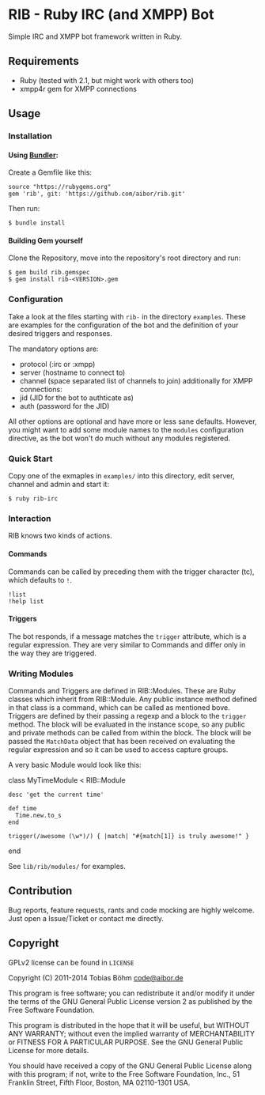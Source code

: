RIB - Ruby IRC (and XMPP) Bot
=============================

Simple IRC and XMPP bot framework written in Ruby.


## Requirements

* Ruby (tested with 2.1, but might work with others too)
* xmpp4r gem for XMPP connections


## Usage

### Installation

#### Using [Bundler](http://bundler.io/):

Create a Gemfile like this:

    source "https://rubygems.org"
    gem 'rib', git: 'https://github.com/aibor/rib.git'

Then run:

    $ bundle install

#### Building Gem yourself

Clone the Repository, move into the repository's root directory and run:

    $ gem build rib.gemspec
    $ gem install rib-<VERSION>.gem


### Configuration

Take a look at the files starting with `rib-` in the directory
`examples`. These are examples for the configuration of
the bot and the definition of your desired triggers and responses.

The mandatory options are:

* protocol  (:irc or :xmpp)
* server    (hostname to connect to)
* channel   (space separated list of channels to join)
additionally for XMPP connections:
* jid       (JID for the bot to authticate as)
* auth      (password for the JID)

All other options are optional and have more or less sane defaults.
However, you might want to add some module names to the `modules`
configuration directive, as the bot won't do much without any modules
registered.


### Quick Start

Copy one of the exmaples in `examples/` into this directory, edit
server, channel and admin and start it:

    $ ruby rib-irc


### Interaction

RIB knows two kinds of actions.

#### Commands

Commands can be called by preceding them with the trigger character
(tc), which defaults to `!`.

    !list
    !help list


#### Triggers

The bot responds, if a message matches the `trigger` attribute,
which is a regular expression. They are very similar to Commands and
differ only in the way they are triggered.


### Writing Modules

Commands and Triggers are defined in RIB::Modules. These are Ruby
classes which inherit from RIB::Module. Any public instance method
defined in that class is a command, which can be called as mentioned
bove. Triggers are defined by their passing a regexp and a block to the
`trigger` method. The block will be evaluated in the instance scope, so
any public and private methods can be called from within the block.
The block will be passed the `MatchData` object that has been received
on evaluating the regular expression and so it can be used to access
capture groups.

A very basic Module would look like this:

  class MyTimeModule < RIB::Module

    desc 'get the current time'

    def time
      Time.new.to_s
    end

    trigger(/awesome (\w*)/) { |match| "#{match[1]} is truly awesome!" }

  end

See `lib/rib/modules/` for examples.


## Contribution

Bug reports, feature requests, rants and code mocking are highly
welcome. Just open a Issue/Ticket or contact me directly.


## Copyright

GPLv2 license can be found in `LICENSE`


Copyright (C) 2011-2014    Tobias Böhm <code@aibor.de>

This program is free software; you can redistribute it and/or modify
it under the terms of the GNU General Public License version 2 as
published by the Free Software Foundation.

This program is distributed in the hope that it will be useful,
but WITHOUT ANY WARRANTY; without even the implied warranty of
MERCHANTABILITY or FITNESS FOR A PARTICULAR PURPOSE.  See the
GNU General Public License for more details.

You should have received a copy of the GNU General Public License along
with this program; if not, write to the Free Software Foundation, Inc.,
51 Franklin Street, Fifth Floor, Boston, MA 02110-1301 USA.


